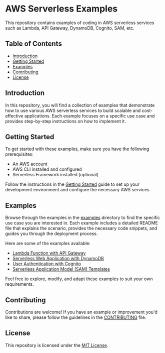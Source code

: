# AWS Serverless Examples

This repository contains examples of coding in AWS serverless services such as Lambda, API Gateway, DynamoDB, Cognito, SAM, etc.

## Table of Contents

- [Introduction](#introduction)
- [Getting Started](#getting-started)
- [Examples](#examples)
- [Contributing](#contributing)
- [License](#license)

## Introduction

In this repository, you will find a collection of examples that demonstrate how to use various AWS serverless services to build scalable and cost-effective applications. Each example focuses on a specific use case and provides step-by-step instructions on how to implement it.

## Getting Started

To get started with these examples, make sure you have the following prerequisites:

- An AWS account
- AWS CLI installed and configured
- Serverless Framework installed (optional)

Follow the instructions in the [Getting Started](./docs/getting-started.md) guide to set up your development environment and configure the necessary AWS services.

## Examples

Browse through the examples in the [examples](./examples) directory to find the specific use case you are interested in. Each example includes a detailed README file that explains the scenario, provides the necessary code snippets, and guides you through the deployment process.

Here are some of the examples available:

- [Lambda Function with API Gateway](./examples/lambda-api-gateway)
- [Serverless Web Application with DynamoDB](./examples/serverless-web-app-dynamodb)
- [User Authentication with Cognito](./examples/user-authentication-cognito)
- [Serverless Application Model (SAM) Templates](./examples/sam-templates)

Feel free to explore, modify, and adapt these examples to suit your own requirements.

## Contributing

Contributions are welcome! If you have an example or improvement you'd like to share, please follow the guidelines in the [CONTRIBUTING](./CONTRIBUTING.md) file.

## License

This repository is licensed under the [MIT License](./LICENSE).
